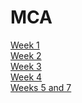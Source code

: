 # MCA

[Week 1](week1.md)<br>
[Week 2](week2.md)<br>
[Week 3](verovio.html)<br>
[Week 4](week4.md)<br>
[Weeks 5 and 7](week5.md)<br>
